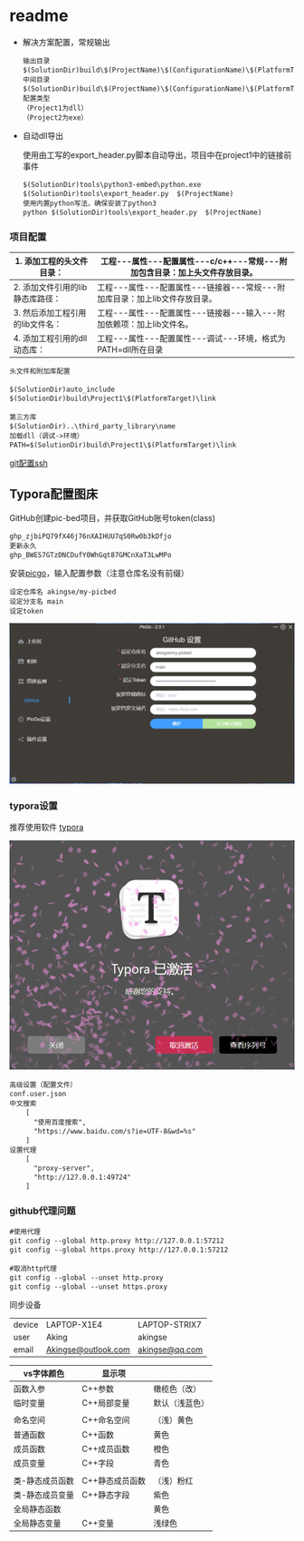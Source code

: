 # readme

- 解决方案配置，常规输出

  ```shell
  输出目录
  $(SolutionDir)build\$(ProjectName)\$(ConfigurationName)\$(PlatformTarget)\link
  中间目录
  $(SolutionDir)build\$(ProjectName)\$(ConfigurationName)\$(PlatformTarget)\compile
  配置类型
  （Project1为dll）
  （Project2为exe）
  ```

  

- 自动dll导出

  使用由工写的export_header.py脚本自动导出，项目中在project1中的链接前事件

  ```shell
  $(SolutionDir)tools\python3-embed\python.exe $(SolutionDir)tools\export_header.py  $(ProjectName)
  使用内置python写法，确保安装了python3
  python $(SolutionDir)tools\export_header.py  $(ProjectName)
  ```

### 项目配置

| 1. 添加工程的头文件目录：        | 工程---属性---配置属性---c/c++---常规---附加包含目录：加上头文件存放目录。 |
| -------------------------------- | ------------------------------------------------------------ |
| 2. 添加文件引用的lib静态库路径： | 工程---属性---配置属性---链接器---常规---附加库目录：加上lib文件存放目录。 |
| 3. 然后添加工程引用的lib文件名： | 工程---属性---配置属性---链接器---输入---附加依赖项：加上lib文件名。 |
| 4. 添加工程引用的dll动态库：     | 工程---属性---配置属性---调试---环境，格式为 PATH=dll所在目录 |

  

```
头文件和附加库配置

$(SolutionDir)auto_include
$(SolutionDir)build\Project1\$(PlatformTarget)\link

第三方库
$(SolutionDir)..\third_party_library\name
加载dll（调试->环境）
PATH=$(SolutionDir)build\Project1\$(PlatformTarget)\link
```



[git配置ssh](https://blog.csdn.net/ly1358152944/article/details/127549295)

## Typora配置图床

GitHub创建pic-bed项目，并获取GitHub账号token(class)


```
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
更新永久
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
```

安装[picgo](https://github.com/Molunerfinn/PicGo/releases/)，输入配置参数（注意仓库名没有前缀）

```
设定仓库名 akingse/my-picbed
设定分支名 main
设定token 
```


![image-20230323212025683.png](https://github.com/akingse/my-picbed/blob/main/image-20230323212025683.png?raw=true)



### typora设置

推荐使用软件 [typora](https://typoraio.cn/)

![image-20230326010014578](https://raw.githubusercontent.com/akingse/my-picbed/main/img/image-20230326010014578.png)

```
高级设置（配置文件）
conf.user.json
中文搜索
    [
      "使用百度搜索",
      "https://www.baidu.com/s?ie=UTF-8&wd=%s"
    ]
设置代理
    [
      "proxy-server",
      "http://127.0.0.1:49724"
    ]

```

### github代理问题

```shell
#使用代理
git config --global http.proxy http://127.0.0.1:57212
git config --global https.proxy http://127.0.0.1:57212

#取消http代理
git config --global --unset http.proxy
git config --global --unset https.proxy
```

同步设备

|        |                     |                |
| ------ | ------------------- | -------------- |
| device | LAPTOP-X1E4         | LAPTOP-STRIX7  |
| user   | Aking               | akingse        |
| email  | Akingse@outlook.com | akingse@qq.com |





| vs字体颜色      | 显示项          |                |
| --------------- | --------------- | -------------- |
| 函数入参        | C++参数         | 橄榄色（改）   |
| 临时变量        | C++局部变量     | 默认（浅蓝色） |
|                 |                 |                |
| 命名空间        | C++命名空间     | （浅）黄色     |
| 普通函数        | C++函数         | 黄色           |
| 成员函数        | C++成员函数     | 橙色           |
| 成员变量        | C++字段         | 青色           |
|                 |                 |                |
| 类-静态成员函数 | C++静态成员函数 | （浅）粉红     |
| 类-静态成员变量 | C++静态字段     | 紫色           |
| 全局静态函数    |                 | 黄色           |
| 全局静态变量    | C++变量         | 浅绿色         |



